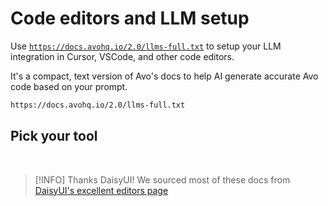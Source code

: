 # Code editors and LLM setup

Use [`https://docs.avohq.io/2.0/llms-full.txt`](https://docs.avohq.io/2.0/llms-full.txt) to setup your LLM integration in Cursor, VSCode, and other code editors.

It's a compact, text version of Avo's docs to help AI generate accurate Avo code based on your prompt.

```bash
https://docs.avohq.io/2.0/llms-full.txt
```

## Pick your tool

<EditorList version="2.0" />

<br>

> [!INFO] Thanks DaisyUI!
> We sourced most of these docs from [DaisyUI's excellent editors page](https://daisyui.com/docs/editor/)
